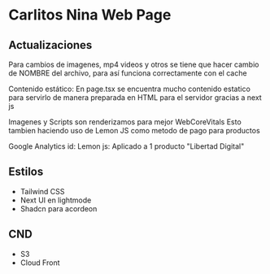 # Carlitos Nina Web Page

## Actualizaciones

Para cambios de imagenes, mp4 videos y otros se tiene que hacer cambio de NOMBRE del archivo, para así funciona correctamente con el cache

Contenido estático:
En page.tsx se encuentra mucho contenido estatico para servirlo de manera preparada en HTML para el servidor gracias a next js

Imagenes y Scripts son renderizamos para mejor WebCoreVitals
Esto tambien haciendo uso de Lemon JS como metodo de pago para productos

Google Analytics id:
Lemon js: Aplicado a 1 producto "Libertad Digital"

## Estilos

- Tailwind CSS
- Next UI en lightmode
- Shadcn para acordeon

## CND

- S3
- Cloud Front

##
